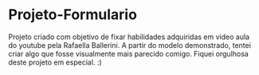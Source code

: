 # Projeto-Formulario
Projeto criado com objetivo de fixar habilidades adquiridas em video aula do youtube pela Rafaella Ballerini. A partir do modelo demonstrado, tentei criar algo que fosse visualmente mais parecido comigo. 
Fiquei orgulhosa deste projeto em especial. :)
